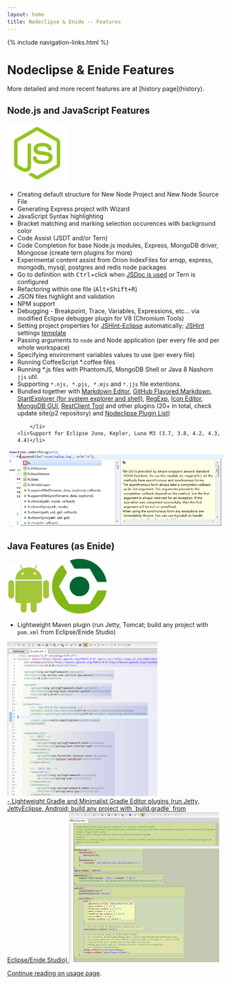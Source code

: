 ```yaml
---
layout: home
title: Nodeclipse & Enide -- Features
---
```


{% include navigation-links.html %}

# Nodeclipse & Enide Features

<p></p>
More detailed and more recent features are at [history page](history).

## Node.js and JavaScript Features


<img src="img/logos/Node-JS-logo.png"/>

<ul>
	<li>Creating default structure for New Node Project and New Node Source File</li>
	<li>Generating Express project with Wizard</li>
	<li>JavaScript Syntax highlighting</li>
	<li>Bracket matching and marking selection occurences with background color</li>
	<li>Code Assist (JSDT and/or Tern)</li>
	<li>Code Completion for base Node.js modules, Express, MongoDB driver, Mongoose (create tern plugins for more)</li>
	<li>Experimental content assist from Orion IndexFiles for amqp, express, mongodb, mysql, postgres and redis node packages</li>
	<li>Go to definition with <kbd>Ctrl</kbd>+click when <a href="http://usejsdoc.org/">JSDoc is used</a> or Tern is configured</li>
	<li>Refactoring within one file (<kbd>Alt+Shift+R</kbd>)</li>
	<li>JSON files highlight and validation</li>
	<li>NPM support</li>
	<li>Debugging - Breakpoint, Trace, Variables, Expressions, etc... via modified Eclipse debugger plugin for V8 (Chromium Tools)</li>
	<li>Setting project properties for <a href="http://github.eclipsesource.com/jshint-eclipse/">JSHint-Eclipse</a> automatically;
		<a href="http://www.jshint.com/">JSHint</a> 
		settings <a href="https://github.com/Nodeclipse/nodeclipse-1/blob/master/org.nodeclipse.ui/templates/common-templates/.jshintrc">template</a> </li>
	<li>Passing arguments to <code>node</code> and Node application (per every file and per whole workspace)</li>
	<li>Specifying environment variables values to use (per every file)</li>
	<li>Running CoffeeScript *.coffee files</li>
	<li>Running *.js files with PhantomJS, MongoDB Shell or Java 8 Nashorn <code>jjs</code> util.</li>
	<li>Supporting <code>*.njs, *.pjs, *.mjs</code> and <code>*.jjs</code> file extentions.</li>
	<li>Bundled together with
		<a href="http://marketplace.eclipse.org/content/markdown-text-editor/click">Markdown Editor</a>, 
		<a href="http://marketplace.eclipse.org/content/github-flavored-markdown-viewer-plugin/click">GitHub Flavored Markdown</a>, 
		<a href="http://marketplace.eclipse.org/node/641101/click">StartExplorer (for system explorer and shell)</a>,
		<a href="http://marketplace.eclipse.org/content/eclipse-regexp/click">RegExp</a>,
		<a href="http://marketplace.eclipse.org/content/eclipse-icons-editor/click">Icon Editor</a>,
		<a href="http://marketplace.eclipse.org/content/monjadb/click">MongoDB GUI</a>, 
		<a href="\restclient-tool">RestClient Tool</a>
		and other plugins (20+ in total, check update site(p2 repository) and 
		<a href="http://www.nodeclipse.org/updates/list">Nodeclipse Plugin List</a>)
		
		</li>
	<li>Support for Eclipse Juno, Kepler, Luna M3 (3.7, 3.8, 4.2, 4.3, 4.4)</li>
</ul>

![](img/Completion-for-base-Node.js-modules.PNG) 

## Java Features (as Enide)

<img src="img/logos/100px-Android_robot.svg.png"/>
<img src="img/logos/gradle-icon-128x128.png"/>

- Lightweight Maven plugin (run Jetty, Tomcat; build any project with `pom.xml` from Eclipse/Enide Studio)  
<!-- ![](img/enide-studio/EditBox-plugin-maven-example.PNG) --> 
<a href="img/enide-studio/EditBox-plugin-maven-example.PNG">
<img src="img/enide-studio/EditBox-plugin-maven-example.PNG" width="350" height="360" /><br/>
- Lightweight Gradle and Minimalist Gradle Editor plugins (run Jetty, JettyEclipse, Android; build any project with `build.gradle` from Eclipse/Enide Studio)  
<!-- ![](img/enide-studio/EditBox-plugin-gradle-example.PNG) -->
<a href="img/enide-studio/EditBox-plugin-gradle-example.PNG">
<img src="img/enide-studio/EditBox-plugin-gradle-example.PNG" width="350" height="350" /><br/>

Continue reading on [usage page](usage).
